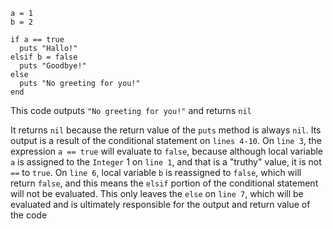 ```
a = 1
b = 2

if a == true
  puts "Hallo!"
elsif b = false
  puts "Goodbye!"
else
  puts "No greeting for you!"
end
```

This code outputs `"No greeting for you!"` and returns `nil`

It returns `nil` because the return value of the `puts` method is always `nil`.
Its output is a result of the conditional statement on `lines 4-10`. On 
`line 3`, the expression `a == true` will evaluate to `false`, because although
local variable `a` is assigned to the `Integer` 1 on `line 1`, and that is a
"truthy" value, it is not `==` to `true`. On `line 6`, local variable `b` is
reassigned to `false`, which will return `false`, and this means the `elsif`
portion of the conditional statement will not be evaluated. This only leaves the
`else` on `line 7`, which will be evaluated and is ultimately responsible for
the output and return value of the code
